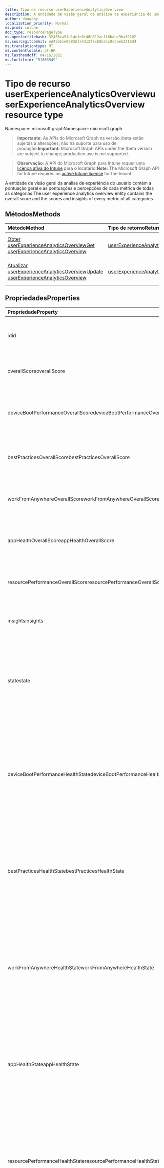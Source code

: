 ```yaml
---
title: Tipo de recurso userExperienceAnalyticsOverview
description: A entidade de visão geral da análise de experiência do usuário contém a pontuação geral e as pontuações e percepções de cada métrica de todas as categorias.
author: dougeby
localization_priority: Normal
ms.prod: intune
doc_type: resourcePageType
ms.openlocfilehash: 32466ea9fa14efe0c46b812ac1f6babc9ba32102
ms.sourcegitcommit: ed45b5ce0583dfa4d12f7cb0b3ac0c5aeb2318d4
ms.translationtype: MT
ms.contentlocale: pt-BR
ms.lasthandoff: 04/16/2021
ms.locfileid: "51866549"
---
```

# <a name="userexperienceanalyticsoverview-resource-type"></a><span data-ttu-id="45ac0-103">Tipo de recurso userExperienceAnalyticsOverview</span><span class="sxs-lookup"><span data-stu-id="45ac0-103">userExperienceAnalyticsOverview resource type</span></span>

<span data-ttu-id="45ac0-104">Namespace: microsoft.graph</span><span class="sxs-lookup"><span data-stu-id="45ac0-104">Namespace: microsoft.graph</span></span>

> <span data-ttu-id="45ac0-105">**Importante:** As APIs do Microsoft Graph na versão /beta estão sujeitas a alterações; não há suporte para uso de produção.</span><span class="sxs-lookup"><span data-stu-id="45ac0-105">**Important:** Microsoft Graph APIs under the /beta version are subject to change; production use is not supported.</span></span>

> <span data-ttu-id="45ac0-106">**Observação:** A API do Microsoft Graph para Intune requer uma [licença ativa do Intune](https://go.microsoft.com/fwlink/?linkid=839381) para o locatário.</span><span class="sxs-lookup"><span data-stu-id="45ac0-106">**Note:** The Microsoft Graph API for Intune requires an [active Intune license](https://go.microsoft.com/fwlink/?linkid=839381) for the tenant.</span></span>

<span data-ttu-id="45ac0-107">A entidade de visão geral da análise de experiência do usuário contém a pontuação geral e as pontuações e percepções de cada métrica de todas as categorias.</span><span class="sxs-lookup"><span data-stu-id="45ac0-107">The user experience analytics overview entity contains the overall score and the scores and insights of every metric of all categories.</span></span>

## <a name="methods"></a><span data-ttu-id="45ac0-108">Métodos</span><span class="sxs-lookup"><span data-stu-id="45ac0-108">Methods</span></span>
|<span data-ttu-id="45ac0-109">Método</span><span class="sxs-lookup"><span data-stu-id="45ac0-109">Method</span></span>|<span data-ttu-id="45ac0-110">Tipo de retorno</span><span class="sxs-lookup"><span data-stu-id="45ac0-110">Return Type</span></span>|<span data-ttu-id="45ac0-111">Descrição</span><span class="sxs-lookup"><span data-stu-id="45ac0-111">Description</span></span>|
|:---|:---|:---|
|[<span data-ttu-id="45ac0-112">Obter userExperienceAnalyticsOverview</span><span class="sxs-lookup"><span data-stu-id="45ac0-112">Get userExperienceAnalyticsOverview</span></span>](../api/intune-devices-userexperienceanalyticsoverview-get.md)|[<span data-ttu-id="45ac0-113">userExperienceAnalyticsOverview</span><span class="sxs-lookup"><span data-stu-id="45ac0-113">userExperienceAnalyticsOverview</span></span>](../resources/intune-devices-userexperienceanalyticsoverview.md)|<span data-ttu-id="45ac0-114">Ler propriedades e relações do [objeto userExperienceAnalyticsOverview.](../resources/intune-devices-userexperienceanalyticsoverview.md)</span><span class="sxs-lookup"><span data-stu-id="45ac0-114">Read properties and relationships of the [userExperienceAnalyticsOverview](../resources/intune-devices-userexperienceanalyticsoverview.md) object.</span></span>|
|[<span data-ttu-id="45ac0-115">Atualizar userExperienceAnalyticsOverview</span><span class="sxs-lookup"><span data-stu-id="45ac0-115">Update userExperienceAnalyticsOverview</span></span>](../api/intune-devices-userexperienceanalyticsoverview-update.md)|[<span data-ttu-id="45ac0-116">userExperienceAnalyticsOverview</span><span class="sxs-lookup"><span data-stu-id="45ac0-116">userExperienceAnalyticsOverview</span></span>](../resources/intune-devices-userexperienceanalyticsoverview.md)|<span data-ttu-id="45ac0-117">Atualize as propriedades de [um objeto userExperienceAnalyticsOverview.](../resources/intune-devices-userexperienceanalyticsoverview.md)</span><span class="sxs-lookup"><span data-stu-id="45ac0-117">Update the properties of a [userExperienceAnalyticsOverview](../resources/intune-devices-userexperienceanalyticsoverview.md) object.</span></span>|

## <a name="properties"></a><span data-ttu-id="45ac0-118">Propriedades</span><span class="sxs-lookup"><span data-stu-id="45ac0-118">Properties</span></span>
|<span data-ttu-id="45ac0-119">Propriedade</span><span class="sxs-lookup"><span data-stu-id="45ac0-119">Property</span></span>|<span data-ttu-id="45ac0-120">Tipo</span><span class="sxs-lookup"><span data-stu-id="45ac0-120">Type</span></span>|<span data-ttu-id="45ac0-121">Descrição</span><span class="sxs-lookup"><span data-stu-id="45ac0-121">Description</span></span>|
|:---|:---|:---|
|<span data-ttu-id="45ac0-122">id</span><span class="sxs-lookup"><span data-stu-id="45ac0-122">id</span></span>|<span data-ttu-id="45ac0-123">Cadeia de caracteres</span><span class="sxs-lookup"><span data-stu-id="45ac0-123">String</span></span>|<span data-ttu-id="45ac0-124">O identificador exclusivo da visão geral da análise de experiência do usuário.</span><span class="sxs-lookup"><span data-stu-id="45ac0-124">The unique identifier of the user experience analytics overview.</span></span>|
|<span data-ttu-id="45ac0-125">overallScore</span><span class="sxs-lookup"><span data-stu-id="45ac0-125">overallScore</span></span>|<span data-ttu-id="45ac0-126">Int32</span><span class="sxs-lookup"><span data-stu-id="45ac0-126">Int32</span></span>|<span data-ttu-id="45ac0-127">A pontuação geral da análise de experiência do usuário.</span><span class="sxs-lookup"><span data-stu-id="45ac0-127">The user experience analytics overall score.</span></span>|
|<span data-ttu-id="45ac0-128">deviceBootPerformanceOverallScore</span><span class="sxs-lookup"><span data-stu-id="45ac0-128">deviceBootPerformanceOverallScore</span></span>|<span data-ttu-id="45ac0-129">Int32</span><span class="sxs-lookup"><span data-stu-id="45ac0-129">Int32</span></span>|<span data-ttu-id="45ac0-130">A pontuação geral do desempenho geral de inicialização do dispositivo de análise de experiência do usuário.</span><span class="sxs-lookup"><span data-stu-id="45ac0-130">The user experience analytics device boot performance overall score.</span></span>|
|<span data-ttu-id="45ac0-131">bestPracticesOverallScore</span><span class="sxs-lookup"><span data-stu-id="45ac0-131">bestPracticesOverallScore</span></span>|<span data-ttu-id="45ac0-132">Int32</span><span class="sxs-lookup"><span data-stu-id="45ac0-132">Int32</span></span>|<span data-ttu-id="45ac0-133">A pontuação geral das práticas recomendadas da análise da experiência do usuário.</span><span class="sxs-lookup"><span data-stu-id="45ac0-133">The user experience analytics best practices overall score.</span></span>|
|<span data-ttu-id="45ac0-134">workFromAnywhereOverallScore</span><span class="sxs-lookup"><span data-stu-id="45ac0-134">workFromAnywhereOverallScore</span></span>|<span data-ttu-id="45ac0-135">Int32</span><span class="sxs-lookup"><span data-stu-id="45ac0-135">Int32</span></span>|<span data-ttu-id="45ac0-136">A pontuação geral da análise de experiência do usuário Work From Anywhere.</span><span class="sxs-lookup"><span data-stu-id="45ac0-136">The user experience analytics Work From Anywhere overall score.</span></span>|
|<span data-ttu-id="45ac0-137">appHealthOverallScore</span><span class="sxs-lookup"><span data-stu-id="45ac0-137">appHealthOverallScore</span></span>|<span data-ttu-id="45ac0-138">Int32</span><span class="sxs-lookup"><span data-stu-id="45ac0-138">Int32</span></span>|<span data-ttu-id="45ac0-139">A pontuação geral de saúde geral do aplicativo de análise de experiência do usuário.</span><span class="sxs-lookup"><span data-stu-id="45ac0-139">The user experience analytics app health overall score.</span></span>|
|<span data-ttu-id="45ac0-140">resourcePerformanceOverallScore</span><span class="sxs-lookup"><span data-stu-id="45ac0-140">resourcePerformanceOverallScore</span></span>|<span data-ttu-id="45ac0-141">Int32</span><span class="sxs-lookup"><span data-stu-id="45ac0-141">Int32</span></span>|<span data-ttu-id="45ac0-142">A pontuação geral do desempenho geral do recurso de análise de experiência do usuário.</span><span class="sxs-lookup"><span data-stu-id="45ac0-142">The user experience analytics resource performance overall score.</span></span>|
|<span data-ttu-id="45ac0-143">insights</span><span class="sxs-lookup"><span data-stu-id="45ac0-143">insights</span></span>|<span data-ttu-id="45ac0-144">[Coleção userExperienceAnalyticsInsight](../resources/intune-devices-userexperienceanalyticsinsight.md)</span><span class="sxs-lookup"><span data-stu-id="45ac0-144">[userExperienceAnalyticsInsight](../resources/intune-devices-userexperienceanalyticsinsight.md) collection</span></span>|<span data-ttu-id="45ac0-145">As percepções de análise de experiência do usuário.</span><span class="sxs-lookup"><span data-stu-id="45ac0-145">The user experience analytics insights.</span></span>|
|<span data-ttu-id="45ac0-146">state</span><span class="sxs-lookup"><span data-stu-id="45ac0-146">state</span></span>|[<span data-ttu-id="45ac0-147">userExperienceAnalyticsHealthState</span><span class="sxs-lookup"><span data-stu-id="45ac0-147">userExperienceAnalyticsHealthState</span></span>](../resources/intune-devices-userexperienceanalyticshealthstate.md)|<span data-ttu-id="45ac0-148">O estado de saúde atual da visão geral da análise da experiência do usuário.</span><span class="sxs-lookup"><span data-stu-id="45ac0-148">The current health state of the user experience analytics overview.</span></span> <span data-ttu-id="45ac0-149">Os valores possíveis são: `unknown`, `insufficientData`, `needsAttention`, `meetingGoals`.</span><span class="sxs-lookup"><span data-stu-id="45ac0-149">Possible values are: `unknown`, `insufficientData`, `needsAttention`, `meetingGoals`.</span></span>|
|<span data-ttu-id="45ac0-150">deviceBootPerformanceHealthState</span><span class="sxs-lookup"><span data-stu-id="45ac0-150">deviceBootPerformanceHealthState</span></span>|[<span data-ttu-id="45ac0-151">userExperienceAnalyticsHealthState</span><span class="sxs-lookup"><span data-stu-id="45ac0-151">userExperienceAnalyticsHealthState</span></span>](../resources/intune-devices-userexperienceanalyticshealthstate.md)|<span data-ttu-id="45ac0-152">O estado de saúde atual da categoria de análise de experiência do usuário 'BootPerformance'.</span><span class="sxs-lookup"><span data-stu-id="45ac0-152">The current health state of the user experience analytics 'BootPerformance' category.</span></span> <span data-ttu-id="45ac0-153">Os valores possíveis são: `unknown`, `insufficientData`, `needsAttention`, `meetingGoals`.</span><span class="sxs-lookup"><span data-stu-id="45ac0-153">Possible values are: `unknown`, `insufficientData`, `needsAttention`, `meetingGoals`.</span></span>|
|<span data-ttu-id="45ac0-154">bestPracticesHealthState</span><span class="sxs-lookup"><span data-stu-id="45ac0-154">bestPracticesHealthState</span></span>|[<span data-ttu-id="45ac0-155">userExperienceAnalyticsHealthState</span><span class="sxs-lookup"><span data-stu-id="45ac0-155">userExperienceAnalyticsHealthState</span></span>](../resources/intune-devices-userexperienceanalyticshealthstate.md)|<span data-ttu-id="45ac0-156">O estado de saúde atual da categoria de análise de experiência do usuário "BestPractices".</span><span class="sxs-lookup"><span data-stu-id="45ac0-156">The current health state of the user experience analytics 'BestPractices' category.</span></span> <span data-ttu-id="45ac0-157">Os valores possíveis são: `unknown`, `insufficientData`, `needsAttention`, `meetingGoals`.</span><span class="sxs-lookup"><span data-stu-id="45ac0-157">Possible values are: `unknown`, `insufficientData`, `needsAttention`, `meetingGoals`.</span></span>|
|<span data-ttu-id="45ac0-158">workFromAnywhereHealthState</span><span class="sxs-lookup"><span data-stu-id="45ac0-158">workFromAnywhereHealthState</span></span>|[<span data-ttu-id="45ac0-159">userExperienceAnalyticsHealthState</span><span class="sxs-lookup"><span data-stu-id="45ac0-159">userExperienceAnalyticsHealthState</span></span>](../resources/intune-devices-userexperienceanalyticshealthstate.md)|<span data-ttu-id="45ac0-160">O estado de saúde atual da categoria de análise de experiência do usuário 'WorkFromAnywhere'.</span><span class="sxs-lookup"><span data-stu-id="45ac0-160">The current health state of the user experience analytics 'WorkFromAnywhere' category.</span></span> <span data-ttu-id="45ac0-161">Os valores possíveis são: `unknown`, `insufficientData`, `needsAttention`, `meetingGoals`.</span><span class="sxs-lookup"><span data-stu-id="45ac0-161">Possible values are: `unknown`, `insufficientData`, `needsAttention`, `meetingGoals`.</span></span>|
|<span data-ttu-id="45ac0-162">appHealthState</span><span class="sxs-lookup"><span data-stu-id="45ac0-162">appHealthState</span></span>|[<span data-ttu-id="45ac0-163">userExperienceAnalyticsHealthState</span><span class="sxs-lookup"><span data-stu-id="45ac0-163">userExperienceAnalyticsHealthState</span></span>](../resources/intune-devices-userexperienceanalyticshealthstate.md)|<span data-ttu-id="45ac0-164">O estado de saúde atual da categoria de análise de experiência do usuário "BestPractices".</span><span class="sxs-lookup"><span data-stu-id="45ac0-164">The current health state of the user experience analytics 'BestPractices' category.</span></span> <span data-ttu-id="45ac0-165">Os valores possíveis são: `unknown`, `insufficientData`, `needsAttention`, `meetingGoals`.</span><span class="sxs-lookup"><span data-stu-id="45ac0-165">Possible values are: `unknown`, `insufficientData`, `needsAttention`, `meetingGoals`.</span></span>|
|<span data-ttu-id="45ac0-166">resourcePerformanceHealthState</span><span class="sxs-lookup"><span data-stu-id="45ac0-166">resourcePerformanceHealthState</span></span>|[<span data-ttu-id="45ac0-167">userExperienceAnalyticsHealthState</span><span class="sxs-lookup"><span data-stu-id="45ac0-167">userExperienceAnalyticsHealthState</span></span>](../resources/intune-devices-userexperienceanalyticshealthstate.md)|<span data-ttu-id="45ac0-168">O estado de saúde atual da categoria de análise de experiência do usuário 'ResourcePerformance'.</span><span class="sxs-lookup"><span data-stu-id="45ac0-168">The current health state of the user experience analytics 'ResourcePerformance' category.</span></span> <span data-ttu-id="45ac0-169">Os valores possíveis são: `unknown`, `insufficientData`, `needsAttention`, `meetingGoals`.</span><span class="sxs-lookup"><span data-stu-id="45ac0-169">Possible values are: `unknown`, `insufficientData`, `needsAttention`, `meetingGoals`.</span></span>|

## <a name="relationships"></a><span data-ttu-id="45ac0-170">Relações</span><span class="sxs-lookup"><span data-stu-id="45ac0-170">Relationships</span></span>
<span data-ttu-id="45ac0-171">Nenhum</span><span class="sxs-lookup"><span data-stu-id="45ac0-171">None</span></span>

## <a name="json-representation"></a><span data-ttu-id="45ac0-172">Representação JSON</span><span class="sxs-lookup"><span data-stu-id="45ac0-172">JSON Representation</span></span>
<span data-ttu-id="45ac0-173">Veja a seguir uma representação JSON do recurso.</span><span class="sxs-lookup"><span data-stu-id="45ac0-173">Here is a JSON representation of the resource.</span></span>
<!-- {
  "blockType": "resource",
  "keyProperty": "id",
  "@odata.type": "microsoft.graph.userExperienceAnalyticsOverview"
}
-->
``` json
{
  "@odata.type": "#microsoft.graph.userExperienceAnalyticsOverview",
  "id": "String (identifier)",
  "overallScore": 1024,
  "deviceBootPerformanceOverallScore": 1024,
  "bestPracticesOverallScore": 1024,
  "workFromAnywhereOverallScore": 1024,
  "appHealthOverallScore": 1024,
  "resourcePerformanceOverallScore": 1024,
  "insights": [
    {
      "@odata.type": "microsoft.graph.userExperienceAnalyticsInsight",
      "userExperienceAnalyticsMetricId": "String",
      "insightId": "String",
      "values": [
        {
          "@odata.type": "microsoft.graph.insightValueDouble",
          "value": "4.2"
        }
      ],
      "severity": "String"
    }
  ],
  "state": "String",
  "deviceBootPerformanceHealthState": "String",
  "bestPracticesHealthState": "String",
  "workFromAnywhereHealthState": "String",
  "appHealthState": "String",
  "resourcePerformanceHealthState": "String"
}
```




